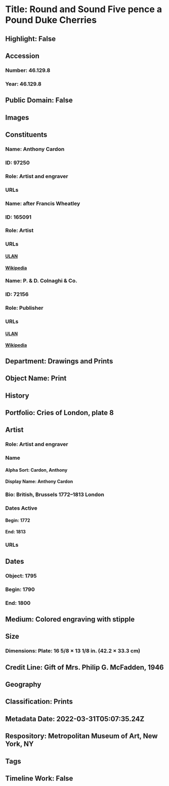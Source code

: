 # Title: Round and Sound Five pence a Pound Duke Cherries
## Highlight: False
## Accession
### Number: 46.129.8
### Year: 46.129.8
## Public Domain: False
## Images
## Constituents
### Name: Anthony Cardon
### ID: 97250
### Role: Artist and engraver
### URLs
### Name: after Francis Wheatley
### ID: 165091
### Role: Artist
### URLs
#### [ULAN](http://vocab.getty.edu/page/ulan/500017459)
#### [Wikipedia](https://www.wikidata.org/wiki/Q5482749)
### Name: P. &amp; D. Colnaghi &amp; Co.
### ID: 72156
### Role: Publisher
### URLs
#### [ULAN](http://vocab.getty.edu/page/ulan/500215994)
#### [Wikipedia](https://www.wikidata.org/wiki/Q5147759)
## Department: Drawings and Prints
## Object Name: Print
## History
## Portfolio: Cries of London, plate 8
## Artist
### Role: Artist and engraver
### Name
#### Alpha Sort: Cardon, Anthony
#### Display Name: Anthony Cardon
### Bio: British, Brussels 1772–1813 London
### Dates Active
#### Begin: 1772
#### End: 1813
### URLs
## Dates
### Object: 1795
### Begin: 1790
### End: 1800
## Medium: Colored engraving with stipple
## Size
### Dimensions: Plate: 16 5/8 × 13 1/8 in. (42.2 × 33.3 cm)
## Credit Line: Gift of Mrs. Philip G. McFadden, 1946
## Geography
## Classification: Prints
## Metadata Date: 2022-03-31T05:07:35.24Z
## Respository: Metropolitan Museum of Art, New York, NY
## Tags
## Timeline Work: False